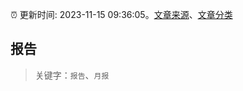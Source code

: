 :alarm_clock: 更新时间: 2023-11-15 09:36:05。[文章来源](/README.md)、[文章分类](/TAGS.md)

## 报告


> 关键字：`报告`、`月报`



